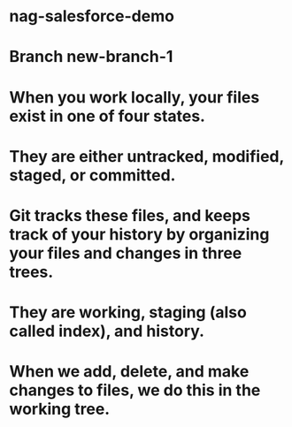 # nag-salesforce-demo
# Branch new-branch-1
# When you work locally, your files exist in one of four states. 
# They are either untracked, modified, staged, or committed. 
# Git tracks these files, and keeps track of your history by organizing your files and changes in three trees. 
# They are working, staging (also called index), and history. 
# When we add, delete, and make changes to files, we do this in the working tree.
